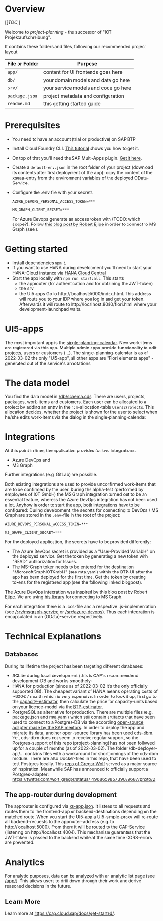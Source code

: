 # Overview

[[_TOC_]]

Welcome to _project-planning_ - the successor of "IOT Projektaufschreibung".

It contains these folders and files, following our recommended project layout:

| File or Folder | Purpose                              |
| -------------- | ------------------------------------ |
| `app/`         | content for UI frontends goes here   |
| `db/`          | your domain models and data go here  |
| `srv/`         | your service models and code go here |
| `package.json` | project metadata and configuration   |
| `readme.md`    | this getting started guide           |

# Prerequisites

- You need to have an account (trial or productive) on SAP BTP
- Install Cloud Foundry CLI. [This tutorial](https://developers.sap.com/tutorials/cp-cf-download-cli.html) shows you how to get it.
- On top of that you'll need the SAP Multi-Apps plugin. [Get it here](https://help.sap.com/products/BTP/65de2977205c403bbc107264b8eccf4b/27f3af39c2584d4ea8c15ba8c282fd75.html).
- Create a `default-env.json` in the root folder of your project (download its contents after first deployment of the app): copy the content of the xsuaa-entry from the environment variables of the deployed OData-Service.
- Configure the .env file with your secrets

  ```dotenv
  AZURE_DEVOPS_PERSONAL_ACCESS_TOKEN=***

  MS_GRAPH_CLIENT_SECRET=***
  ```

  For Azure Devops generate an access token with (TODO: which scope?). Follow [this blog post by Robert Ejipe](https://blogs.sap.com/2020/10/12/consuming-microsoft-365-api-in-the-cloud-application-programming-cap-model/) in order to connect to MS Graph (see ).

# Getting started

- Install dependencies `npm i`
- If you want to use HANA during development you'll need to start your HANA-Cloud instance via [HANA Cloud Central](https://hana-cockpit.cfapps.eu20.hana.ondemand.com/hcs/sap/hana/cloud/index.html#/org/50d59471-be89-4951-b445-af9b039a65d0/space/f9a3b50a-0aa6-4c57-888a-3be68783b304/databases?databaseguid=c6dfb27b-84cf-4c14-a27e-d52239d8a773)
- Start the app locally with `npm run start:all`. This starts
  - the approuter (for authentication and for obtaining the JWT-token)
  - the srv
  - the UI5 apps
    Go to http://localhost:5000/index.html. This address will route you to your IDP where you log in and get your token. Afterwards it will route to http://localhost:8080/fiori.html where your development-launchpad waits.

# UI5-apps

The most important app is the [single-planning-calendar](/app/single-planning-calendar/). New work-items are registered via this app. Multiple admin apps provide functionality to edit projects, users or customers (...). The single-planning-calendar is as of 2022-03-02 the only "UI5-app", all other apps are "Fiori elements apps" - generated out of the service's annotations.

# The data model

You find the data model in [/db/schema.cds](/db/schema.cds). There are users, projects, packages, work-items and customers. Each user can be allocated to a project by adding an entry in the `n:m`-allocation-table `Users2Projects`. This allocation decides, whether the project is shown for the user to select when he/she edits work-items via the dialog in the single-planning-calendar.

# Integrations

At this point in time, the application provides for two integrations:

- Azure DevOps and
- MS Graph

Further integrations (e.g. GitLab) are possible.

Both existing integrations are used to provide unconfirmed work-items that are to be confirmed by the user. During the alpha-test (performed by employees of IOT GmbH) the MS Graph integration turned out to be an essential feature, whereas the Azure DevOps integration has not been used a lot. Anyhow in order to start the app, both integrations have to be configured: During development, the secrets for connecting to DevOps / MS Graph are stored in the `.env`-file in the root of the project:

```dotenv
AZURE_DEVOPS_PERSONAL_ACCESS_TOKEN=***

MS_GRAPH_CLIENT_SECRET=***
```

For the deployed application, the secrets have to be provided differently:

- The Azure DevOps secret is provided as a "User-Provided Variable" on the deployed service. Get the token by generating a new token with "READ" authorization for Issues.
- The MS-Graph token needs to be entered for the destination "MicrosoftGraphIOTGmbH" (see mta.yaml) within the BTP-UI after the app has been deployed for the first time. Get the token by creating tokens for the registered app (see the following linked blogpost).

The Azure DevOps integration was inspired by [this blog post by Robert Ejipe](https://blogs.sap.com/2020/10/12/consuming-microsoft-365-api-in-the-cloud-application-programming-cap-model/). We are using [his library](https://github.com/sapmentors/cds-scp-api) for connecting to MS Graph.

For each integration there is a .cds-file and a respective .js-implementation (see [/srv/msgraph-service](/srv/msgraph-service.cds) or [/srv/azure-devops](/srv/azure-devops.cds)). Thus each integration is encapsulated in an (OData)-service respectively.

# Technical Explanations

## Databases

During its lifetime the project has been targeting different databases:

- SQLite during local development (this is CAP's recommendend development-DB and works smoothely)
- HANA for production (since as of 2022-03-02 it's the only officially supported DB). The cheapest variant of HANA means operating costs of ~800€ / month which is very expensive. In order to look it up, first go to the [capacity-estimator](https://hcsizingestimator.cfapps.eu10.hana.ondemand.com/), then calculate the price for capacity-units based on your licence-model via the [BTP-estimator](https://www.sap.com/products/business-technology-platform/price-list/estimator-tool.html).
- PostgreSQL as alternative for production. There are multiple files (e.g. package.json and mta.yaml) which still contain artifacts that have been used to connect to a Postgres-DB via the according [open-source adapter made by the SAP mentors](https://github.com/sapmentors/cds-pg). In order to deploy the app and migrate its data, another open-source library has been used [cds-dbm](https://github.com/mikezaschka/cds-dbm). Yet, cds-dbm does not seem to receive regular support, so the Postgres-support of this repo (project-planning) has not been followed up for a couple of months (as of 2022-03-02). The folder /db-deployer-apt/... contains files with a workaround for shortcomings of the cds-dbm module.
  There are also Docker-files in this repo, that have been used to test Postgres locally. This [repo of Gregor Wolf](https://github.com/gregorwolf/pg-beershop) served as a major source of inspiration.
  Meanwhile SAP has announced to officially support a Postgres-adapter: https://twitter.com/wolf_gregor/status/1496865985739079687/photo/2

## The app-router during development

The approuter is configured via [xs-app.json](./xs-app.json). It listens to all requests and routes them to the frontend-app or backend-destinations depending on the matched route. When you start the UI5-app a UI5-simple-proxy will re-route all backend-requests to the approuter-address (e.g. to http://localhost:5000). From there it will be routed to the CAP-Service (listening on http://localhost:4004). This mechanism guarantess that the JWT-token is passed to the backend while at the same time CORS-errors are prevented.

# Analytics

For analytic purposes, data can be analyzed with an analytic list page (see [/app/](/app/workitems-alp/)). This allows users to drill down through their work and derive reasoned decisions in the future.

## Learn More

Learn more at https://cap.cloud.sap/docs/get-started/.
